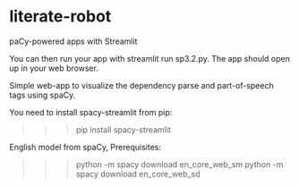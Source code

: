# literate-robot
paCy-powered apps with Streamlit

You can then run your app with streamlit run sp3.2.py. The app should open up in your web browser.

Simple web-app to visualize the dependency parse and part-of-speech tags using spaCy.

You need to install spacy-streamlit from pip: 
>>>pip install spacy-streamlit

English model from spaCy, Prerequisites: 
>>>python -m spacy download en_core_web_sm
>>>python -m spacy download en_core_web_sd
